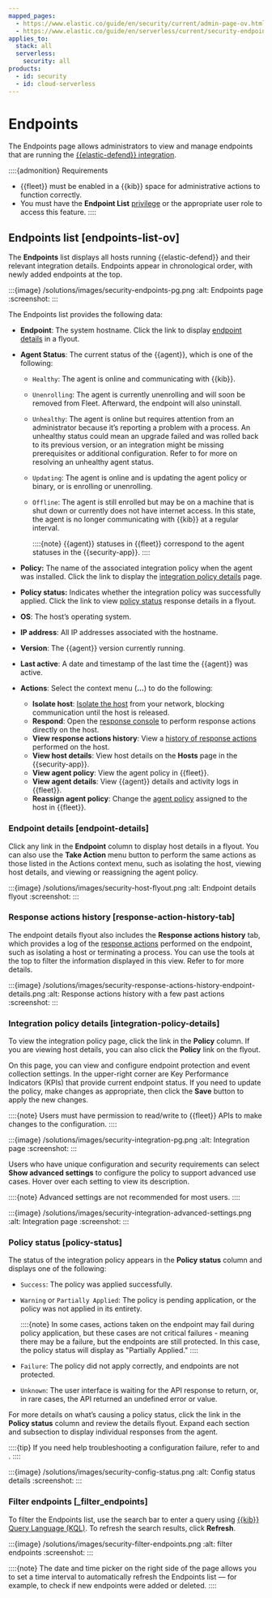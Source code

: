 ```yaml
---
mapped_pages:
  - https://www.elastic.co/guide/en/security/current/admin-page-ov.html
  - https://www.elastic.co/guide/en/serverless/current/security-endpoints-page.html
applies_to:
  stack: all
  serverless:
    security: all
products:
  - id: security
  - id: cloud-serverless
---
```


# Endpoints


The Endpoints page allows administrators to view and manage endpoints that are running the [{{elastic-defend}} integration](/solutions/security/configure-elastic-defend/install-elastic-defend.md).

::::{admonition} Requirements
* {{fleet}} must be enabled in a {{kib}} space for administrative actions to function correctly.
* You must have the **Endpoint List** [privilege](/solutions/security/configure-elastic-defend/elastic-defend-feature-privileges.md) or the appropriate user role to access this feature.
::::


## Endpoints list [endpoints-list-ov]

The **Endpoints** list displays all hosts running {{elastic-defend}} and their relevant integration details. Endpoints appear in chronological order, with newly added endpoints at the top.

:::{image} /solutions/images/security-endpoints-pg.png
:alt: Endpoints page
:screenshot:
:::

The Endpoints list provides the following data:

* **Endpoint**: The system hostname. Click the link to display [endpoint details](/solutions/security/manage-elastic-defend/endpoints.md#endpoint-details) in a flyout.
* **Agent Status**: The current status of the {{agent}}, which is one of the following:

    * `Healthy`: The agent is online and communicating with {{kib}}.
    * `Unenrolling`: The agent is currently unenrolling and will soon be removed from Fleet. Afterward, the endpoint will also uninstall.
    * `Unhealthy`: The agent is online but requires attention from an administrator because it’s reporting a problem with a process. An unhealthy status could mean an upgrade failed and was rolled back to its previous version, or an integration might be missing prerequisites or additional configuration. Refer to [](/troubleshoot/security/elastic-defend.md#ts-unhealthy-agent) for more on resolving an unhealthy agent status.
    * `Updating`: The agent is online and is updating the agent policy or binary, or is enrolling or unenrolling.
    * `Offline`: The agent is still enrolled but may be on a machine that is shut down or currently does not have internet access. In this state, the agent is no longer communicating with {{kib}} at a regular interval.

        ::::{note}
        {{agent}} statuses in {{fleet}} correspond to the agent statuses in the {{security-app}}.
        ::::

* **Policy:** The name of the associated integration policy when the agent was installed. Click the link to display the [integration policy details](/solutions/security/manage-elastic-defend/endpoints.md#integration-policy-details) page.
* **Policy status:** Indicates whether the integration policy was successfully applied. Click the link to view [policy status](/solutions/security/manage-elastic-defend/endpoints.md#policy-status) response details in a flyout.
* **OS**: The host’s operating system.
* **IP address**: All IP addresses associated with the hostname.
* **Version**: The {{agent}} version currently running.
* **Last active**: A date and timestamp of the last time the {{agent}} was active.
* **Actions**: Select the context menu (**…**) to do the following:

    * **Isolate host**: [Isolate the host](/solutions/security/endpoint-response-actions/isolate-host.md) from your network, blocking communication until the host is released.
    * **Respond**: Open the [response console](/solutions/security/endpoint-response-actions.md) to perform response actions directly on the host.
    * **View response actions history**: View a [history of response actions](/solutions/security/manage-elastic-defend/endpoints.md#response-action-history-tab) performed on the host.
    * **View host details**: View host details on the **Hosts** page in the {{security-app}}.
    * **View agent policy**: View the agent policy in {{fleet}}.
    * **View agent details**: View {{agent}} details and activity logs in {{fleet}}.
    * **Reassign agent policy**: Change the [agent policy](/reference/fleet/agent-policy.md#apply-a-policy) assigned to the host in {{fleet}}.


### Endpoint details [endpoint-details]

Click any link in the **Endpoint** column to display host details in a flyout. You can also use the **Take Action** menu button to perform the same actions as those listed in the Actions context menu, such as isolating the host, viewing host details, and viewing or reassigning the agent policy.

:::{image} /solutions/images/security-host-flyout.png
:alt: Endpoint details flyout
:screenshot:
:::


### Response actions history [response-action-history-tab]

The endpoint details flyout also includes the **Response actions history** tab, which provides a log of the [response actions](/solutions/security/endpoint-response-actions.md) performed on the endpoint, such as isolating a host or terminating a process. You can use the tools at the top to filter the information displayed in this view. Refer to [](/solutions/security/endpoint-response-actions/response-actions-history.md) for more details.

:::{image} /solutions/images/security-response-actions-history-endpoint-details.png
:alt: Response actions history with a few past actions
:screenshot:
:::


### Integration policy details [integration-policy-details]

To view the integration policy page, click the link in the **Policy** column. If you are viewing host details, you can also click the **Policy** link on the flyout.

On this page, you can view and configure endpoint protection and event collection settings. In the upper-right corner are Key Performance Indicators (KPIs) that provide current endpoint status. If you need to update the policy, make changes as appropriate, then click the **Save** button to apply the new changes.

::::{note}
Users must have permission to read/write to {{fleet}} APIs to make changes to the configuration.
::::


:::{image} /solutions/images/security-integration-pg.png
:alt: Integration page
:screenshot:
:::

Users who have unique configuration and security requirements can select **Show advanced settings** to configure the policy to support advanced use cases. Hover over each setting to view its description.

::::{note}
Advanced settings are not recommended for most users.
::::


:::{image} /solutions/images/security-integration-advanced-settings.png
:alt: Integration page
:screenshot:
:::


### Policy status [policy-status]

The status of the integration policy appears in the **Policy status** column and displays one of the following:

* `Success`: The policy was applied successfully.
* `Warning` or `Partially Applied`: The policy is pending application, or the policy was not applied in its entirety.

    ::::{note}
    In some cases, actions taken on the endpoint may fail during policy application, but these cases are not critical failures - meaning there may be a failure, but the endpoints are still protected. In this case, the policy status will display as "Partially Applied."
    ::::

* `Failure`: The policy did not apply correctly, and endpoints are not protected.
* `Unknown`: The user interface is waiting for the API response to return, or, in rare cases, the API returned an undefined error or value.

For more details on what’s causing a policy status, click the link in the **Policy status** column and review the details flyout. Expand each section and subsection to display individual responses from the agent.

::::{tip}
If you need help troubleshooting a configuration failure, refer to [](/troubleshoot/security/elastic-defend.md#ts-unhealthy-agent) and [](/troubleshoot/ingest/fleet/common-problems.md).
::::


:::{image} /solutions/images/security-config-status.png
:alt: Config status details
:screenshot:
:::


### Filter endpoints [_filter_endpoints]

To filter the Endpoints list, use the search bar to enter a query using [{{kib}} Query Language (KQL)](/explore-analyze/query-filter/languages/kql.md). To refresh the search results, click **Refresh**.

:::{image} /solutions/images/security-filter-endpoints.png
:alt: filter endpoints
:screenshot:
:::

::::{note}
The date and time picker on the right side of the page allows you to set a time interval to automatically refresh the Endpoints list — for example, to check if new endpoints were added or deleted.
::::
